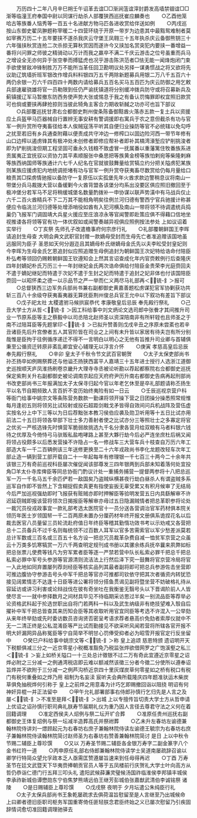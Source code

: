 <!-- { "loadSidebar": true } -->
　　万历四十二年八月辛巳朔壬午诏革去谊□□渐涧蕰谊滓封爵发高墙禁锢谊□□渐等临潼王府奉国中尉以同谋行劫杀人部覆狭西巡抚崔应麟奏也
　　○乙酉他笼哈古等族番人恼秀等一百五十名进献方物马匹各进收赏给伴送如例
　　○丙戌巡按山东御史翟凤翀题称宰暖二十四营环绕于开原一带岁为边患其中最黠鸳难制者莫如宰赛万历二十五年要挟不遂杀我庆云守堡王凤翱三十五年执杀庆云备御熊钥三十六年强挟秋赏连抢二次杀掠无算秋赏因而遂许今又挟加名赏突犯内要挟一番增益一番将兴问罪之师彼之精骑动以万计而我之羸卒不满二千庆云游击之位号虽重而兵马之增设全无亦何异于张空拳而搏猛虎也况乎游击陈洪范者□怯无能一闻烽炮闭门束手欲使冒敌冲锋制胜万万不能所当革任回卫勘明议处另择一谋勇惯战之将又欲将先议助辽筑墙折班军银改作增兵料料银四万五千两除新题募兵用银二万八千五百六十两仍余银一万六千四百四十两数内请给募兵五百名买马五百匹为庆云防御之用乞敕兵部速雇骁雄将官一员勒限到任仍严谕抚镇道将分别缓冲拨兵防守或将召募新兵及蓟镇援辽军马暂撤东防西务使声势大张或惕息于我之有备认罚悔罪即权宜照旧款赏可也倘或要挟再肆抢掠则当彼此犄角主客合力期收斩馘之功亦可也旨下部议
　　○兵部覆巡抚甘肃右佥都御史荆州俊条陈备御黠酋火落赤五款一复土兵以资援应土兵盔甲马匹器械自行置辨无事安耕有警调援即右寓兵于农之意但截杀有功与官军一例升赏所夺夷畜径给本人俟贼寇荡平听其自便归业操防等官不必统辖以免勾呼之扰至若旧有乡兵通查附藉以便责成共守冲边一修榨口以固边险河西一带节年修有山口边榨以遏虏锋其有极冲处未创修者即修应帮补者即补其槁湾濠堑应铲削挑浚者即为铲削挑浚但期工程坚固可垂永久钱粮不致虚冒一抚属番以重藩篱住牧番族系进贡属夷正宜抚驭以资协力其平素顺服张中桑思把等族黄金榜等族怕剌宛等柴隆剌麻等族西纳国师等族通计六七千人纪名在官就彼鼓舞量给赏犒立约分把关隘虏犯某族则某族应援虏犯内地统调拒堵有功与官军一例升赏夺获夷畜尽数赏给仍每月量给口粮责其□探虏情驰报以备防守一复原伍以实孤堡先年火酋求款边警稍息议将南山一带堡分兵马裁拨大营以备缓剿今火酋背盟各该堡分均系出没要区俱应照旧撤回至于极冲堡分若军马不足将稍缓城堡名数量酌拨补一申协谋以联声势潢中有马战兵仅止六千二百火酋精兵不下二万其不能相角明矣往例兰河归德有警西宁官兵驰援计称甚便应令临洮兰河归德等处增添哨役如酋有入犯河横及南山一带将领不待调遣统兵捣巢仍飞报军门调固靖大兵星火援应至庄浪凉永等官闻警即赴策应俱不得藉口信地坐视推诿各将领等官有功一体优叙如或闻警奏越异视俱应照例按法参处  上如议诏着实举行
　　○丁亥祭  先师孔子改遣檐事府何宗彦行礼
　　○礼部覆朝鲜国王李晖请追封生母查  大明会典文武职官封赠一款嫡母受封而生母先亡者准追赠该国地虽远服同为臣子  圣恩如天何分遐迩且其嫡母朴氏继嫡母金氏先以夫李昖受封皇妃则今李晖为生母金氏乞恩追封似应照追赠生母例追封为朝鲜国王次妃特给诰命付陪臣朴弘耇等领回仍赐敕朝鲜国王钦遵知会上然其言诏查成化年内官赍敕例行后查隆庆四年封嫡妃朴氏万历三十一年封继妃金氏两次诰命俱给付陪臣金贵荣李光庭赍回夫不遣于嫡妃继妃而特遣于次妃不遣于生封之妃而特遣于追封之妃非体也付该国陪臣赍回一以昭怀柔之德一以示品节之严一举而仁义两尽马礼部再＜锍-釒＞报可
　　○总督狭西三边军务兵部尚书兼右副都御史黄嘉善题松虏谋犯官军协剿获功共斩三百八十余级夺获夷畜夷器无算抚臣荆州俊总兵官王允中以下叙功有差旨下部议
　　○戊子祀太社  太稷遣驸马候拱宸恭代  孝康敬皇后忌辰  奉先殿行祭礼
　　○己丑大学士方从哲＜锍-釒＞因工科给事中刘文炳论文选司郎中张餋才其间推升司业一节原系臣等主之蔡毅中以司丞陪北赵师圣以资深陪南非有所轩轾也且师圣之于南不过陪耳臣等先题掌印＜锍-釒＞已拟升赞善则戊戌辛丑之序原未尝紊也若辛丑诸臣先后升宫僚者五人其官阶皆在司业之上间有未升皆以家居有待夫岂有所分别哉惟是臣拘于往例循序递迁不得不一言明白以明心之无他有旨推升司业卿与首辅俱秉至公循资迁转原非紊乱卿宜安心辅理无以浮言介怀
　　○庚寅  孝慈高皇后忌辰  奉先殿行祭礼
　　○辛卯  皇太子千秋令节文武百官朝贺
　　○太子太保吏部尚书孙丕扬卒如例赐祭葬还与他谥丕扬狭西富平人嘉靖三十五年进士授行人选浙江道御史巡按顺天庐凤淮扬刷卷京畿升大理寺寺丞被论听勘以荐起都察院右佥都御史巡抚保定紫荆关升右副都御史被论调南京起应天府府尹历升南右都御史告病再起刑部尚书改吏部尚书三年报满加太子太保寻归起今官以年老乞休至是卒礼部题请称丕扬生平以名节自期频致人言百折不变历始终夷险有如一日云
　　○壬辰巡视京营户科等衙门给事中姚宗文等条陈营务数款一勤课将领开操下营之日团操分操悉照常规惟每月逢初五则将领另比试较射或投石超距剑戟戈矛皆得自效间问兵机战阵及营伍虚实按名分上中下三等以为日后荐黜张本教习侯伯应袭及勋卫听用等十五日比试亦用前法二十五日将领各举部下壮士多力善射者使之比试亦分三等照壮士之多寡定将官之优劣一严核选锋先时惧营军脆弱故挑选九千名分隶各营月给双粮有马者料银六钱待之优厚及今倚恃弓马驮贩私盐咆哮路上甚至大夥行劫今后必严连坐庶杜后祸又闻将领占役颇多以后悉发营操不许隐占一名一修战车三大营车兵十枝查自万历六年工部造大车一千二百辆例该三年送修更换至二十六年戎政尚书李化龙题改轻车次年工部止造一辆到营工部开载自二十一年起每年有修理银一千七百三十两今二十余年共该银三万有奇前巡视科臣屡次催促闻该部尊发三四年银两到兵部未知着落何处宜投角□羊太仆寺库俾臣等同总协衙门酌议计处一重捕务捕营一提督两参将十八把总巡军一万一千名马五千余匹俨若一敌国矣乃盗贼纵横甚夜行劫白昼杀人有谓盗贼多系巡军自作即不皆然上下含糊捉假卖真更有指使妄扳无辜受累又有积月候审了无结局今后严加巡视强劫即时飞报获有赃贼亦即时押解臣等验明发营五日内具繇解审不许迟延窃贼即报该营将领次日揭报臣等解审亦毋过五日隐漏贼情者把总革职参将论处一裁冗员役戎政事宜一款礼部考选太医院官十一员分送各营调治官军药材俱本院关领历年医士岁领国帑一千二百两原未置办分厘药材年终开报文册俱系诡捏花名以后裁去医官八员量留三员轮流赴府值日年终臣等稽其勤惰功效书考以示劝戒又各营把总十二员备兵不过千名则每统领不过百数人耳军以官多苦需索官以军少愁差派莫若总计军数或三百名或三百五十名方设一把总冗员裁革杂费自减一恤贫军京营之众虽云十万类多饥寒犒赏一万六千两查明定规刊成书册以其骡余练兵抚卒曩来夙弊如标把总张票儿使费等钱凡为穷军累者臣等逐一严禁若营中队长私索必罪千把总千把总私索必罪中军号头参游等官源清则流洁法上行然后泽下究一鼓舞将官京营冷局将官一入此地如同弃置屡列荐剡经臣等核实品列其最者副将即可把总兵参游佐击坐营即可推边腹协守参游击号头中军千把总等官亦可推都司钦依守把其次者循资内转犹恐接见阔累情志不达逢十日臣等进公署将领分搭鱼贯谒见副将暨坐营不妨破格礼待从容延访或讲习利害或论辩战伐在彼有奇坐吐在我衡鉴无翳号头以下晋谒阶前人人皆使尽言一一就中参择数月之间材具毕见不待临期采访思过半矣一别流品臣等荐举必论资格武科起于抡选世职出自将门若两科一科以及武生纳级非有绝技望难入彀自后擢补中军千把总皆查其来历知会臣等其收取听用官宜同臣等考选不许混入一公举劾从来年终举劾或先时委访数员咨询贤否密呈考语求荐者悬高价免劾者索厚仪就中不无一二清正终是公私混淆臣等严比试而勤接见不欲采听风闻若营将所辖各官开报不明大奸漏网异品称冤臣等宁自简举不明甘心罚俸受抑者必为昭雪开报官定行反坐留中
　　○癸巳户科给事中姚宗文等＜锍-釒＞称  皇上追颂  慈恩特颁  遗诏明开天下税额俱减三分之一近京零星小税概准豁免乃税监张烨欲借网罗之广饱溪壑之私三＜锍-釒＞妄上如桥关隘口一十三处总计徵银不过二万有奇此宜遵近京零星之诏烨必附之三分减一之例通湾税店即云难以额减然该徵三分者今徵二分使所以遵奉诏旨烨并不欲附于三分减一之例芦沟桥近京四十里灰煤炭草何零星如之桥有税口有税门有税何重叠如之烨乃用  祖制为名妄渎  宸听夫会典所载隆庆四年题准驮运木柴炭草俱免抽税烨何引称于  皇上之前烨之用意毒为计巧乞即赐撤回诣以阻挠  明诏有何神奸异棍一并正法留中
　　○甲午允礼部署部事右侍郎孙慎行乞归先是人言之及屡＜锍-釒＞不准至是拜＜锍-釒＞出城  上以专擅传旨切责大学士方从哲申请  上优诏之诏孙慎行职司典礼朕寿节届期礼仪为重乃因人言径去尊君守法之义何在着回籍调理
　　○准定西侯夫人炤例与祭二坛开圹合葬
　　○准原任贵州巡抚右副都御史王体复炤例与祭一坛减半造葬高氏并祭祔葬
　　○乙未升左春坊左谕德兼翰林院侍讲刘一燝顾起元为右春坊右庶子兼翰林院侍读左谕德王毓宗为右春坊右庶子兼翰林院侍读翰林院简讨赵师圣为右春坊右赞善兼翰林院简讨  是日  上以中秋令节赐二辅臣上尊珍馔
　　○又以  万寿圣节赐二辅臣各金银万寿字二副金篆字八个金书红符一道
　　○丙申原任礼部右侍郎兼翰林院侍读学士吴道南屡疏辞召谕以卿学行特简众望允孚政本乏人亟需匡赞遵屡旨速来到任毋得再迟
　　○丁酉  万寿圣节在廷文武暨天下华夷赍捧朝贡官员人等于五凤楼前行庆贺礼大学士叶向高方从哲仍恭诣仁德门行五拜三叩头礼  遣阳武候薛濂灵璧候汤国祚临淮侯李邦镇丰城侯李承祚新城伯谭懋勋东宁伯焦梦熊靖远伯王继芳彭城伯张嘉猷武清伯李诚铭祭  诸陵
　　○是日赐辅臣上尊珍馔
　　○戊戌祭  夜明于  夕月坛遣公朱纯臣行礼
　　○太子太保兵部尚书王象乾屡疏求去俱荷温旨慰留至是人言继至乃出城候命  上曰卿者德旧臣职司枢务军国重寄倚任匪轻朕念君臣终始之义已屡次慰留乃引疾固辞情词愈切准回籍调理驰驿去
